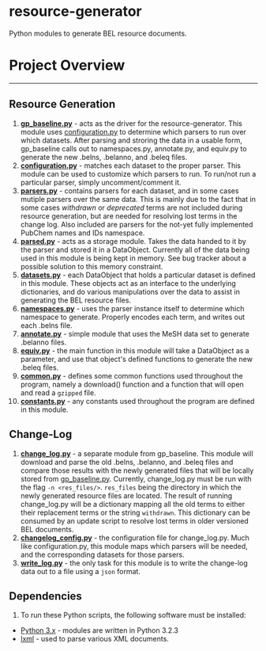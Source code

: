 resource-generator
==================

Python modules to generate BEL resource documents.


# Project Overview
----

## Resource Generation

1. **[gp_baseline.py](https://github.com/OpenBEL/resource-generator/blob/master/gp_baseline.py)** - acts as the driver for the resource-generator.
   This module uses [configuration.py](https://github.com/jhourani/openbel-contributions/blob/master/configuration.py) to determine which parsers to run
   over which datasets. After parsing and stroring the data in a usable
   form, gp_baseline calls out to namespaces.py, annotate.py, and equiv.py
   to generate the new .belns, .belanno, and .beleq files.
2. **[configuration.py](https://github.com/OpenBEL/resource-generator/blob/master/configuration.py)** - matches each dataset to the proper parser. This
   module can be used to customize which parsers to run. To run/not run a
   particular parser, simply uncomment/comment it.
3. **[parsers.py](https://github.com/OpenBEL/resource-generator/blob/master/parsers.py)** - contains parsers for each dataset, and in some cases
   mutiple parsers over the same data. This is mainly due to the fact that
   in some cases *withdrawn* or *deprecated* terms are not included during
   resource generation, but are needed for resolving lost terms in the
   change log. Also included are parsers for the not-yet fully implemented
   PubChem names and IDs namespace.
4. **[parsed.py](https://github.com/OpenBEL/resource-generator/blob/master/parsed.py)** - acts as a storage module. Takes the data handed to it by
   the parser and stored it in a DataObject. Currently all of the data being
   used in this module is being kept in memory. See bug tracker about a
   possible solution to this memory constraint.
5. **[datasets.py](https://github.com/OpenBEL/resource-generator/blob/master/datasets.py)** - each DataObject that holds a particular dataset is
   defined in this module. These objects act as an interface to the underlying
   dictionaries, and do various manipulations over the data to assist in
   generating the BEL resource files.
6. **[namespaces.py](https://github.com/OpenBEL/resource-generator/blob/master/namespaces.py)** - uses the parser instance itself to determine which
   namespace to generate. Properly encodes each term, and writes out each
   .belns file.
7. **[annotate.py](https://github.com/OpenBEL/resource-generator/blob/master/annotate.py)** - simple module that uses the MeSH data set to generate
   .belanno files.
8. **[equiv.py](https://github.com/OpenBEL/resource-generator/blob/master/equiv.py)** - the main function in this module will take a DataObject as
   a parameter, and use that object's defined functions to generate the new
   .beleq files.
8.  **[common.py](https://github.com/OpenBEL/resource-generator/blob/master/common.py)** - defines some common functions used throughout the program,
   namely a download() function and a function that will open and read a
   `gzipped` file.
9. **[constants.py](https://github.com/OpenBEL/resource-generator/blob/master/constants.py)** - any constants used throughout the program are defined
   in this module.

## Change-Log

1. **[change_log.py](https://github.com/OpenBEL/resource-generator/blob/master/change_log.py)** - a separate module from gp_baseline. This module will
   download and parse the old .belns, .belanno, and .beleq files and compare
   those results with the newly generated files that will be locally stored
   from [gp_baseline.py](https://github.com/jhourani/openbel-contributions/blob/master/gp_baseline.py). Currently, change_log.py must be run
   with the flag `-n <res_files/>`. `res_files` being the directory in which the
   newly generated resource files are located. The result of running change_log.py
   will be a dictionary mapping all the old terms to either their replacement
   terms or the string `withdrawn`. This dictionary can be consumed by an update
   script to resolve lost terms in older versioned BEL documents.
2. **[changelog_config.py](https://github.com/OpenBEL/resource-generator/blob/master/changelog_config.py)** - the configuration file for change_log.py. Much like
   configuration.py, this module maps which parsers will be needed, and the
   corresponding datasets for those parsers.
3. **[write_log.py](https://github.com/OpenBEL/resource-generator/blob/master/write_log.py)** - the only task for this module is to write the change-log
   data out to a file using a `json` format.

## Dependencies

1. To run these Python scripts, the following software must be installed:
  * [Python 3.x](http://www.python.org/getit/) - modules are written in Python 3.2.3
  * [lxml](http://lxml.de/) - used to parse various XML documents.